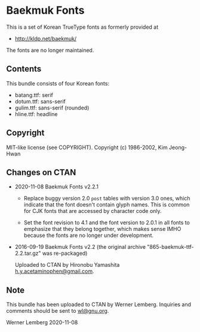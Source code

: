 # Baekmuk Fonts

This is a set of Korean TrueType fonts as formerly provided at

- http://kldp.net/baekmuk/

The fonts are no longer maintained.

## Contents

This bundle consists of four Korean fonts:

- batang.ttf: serif
- dotum.ttf: sans-serif
- gulim.ttf: sans-serif (rounded)
- hline.ttf: headline

## Copyright

MIT-like license (see COPYRIGHT).
Copyright (c) 1986-2002, Kim Jeong-Hwan

## Changes on CTAN

- 2020-11-08 Baekmuk Fonts v2.2.1

  - Replace buggy version 2.0 `post` tables with version 3.0 ones, which
    indicate that the font doesn't contain glyph names.  This is common for
    CJK fonts that are accessed by character code only.

  - Set the font revision to 4.1 and the font version to 2.0.1 in all fonts
    to emphasize that they belong together, which makes sense IMHO because
    the fonts are no longer under development.

- 2016-09-19 Baekmuk Fonts v2.2
  (the original archive "865-baekmuk-ttf-2.2.tar.gz" was re-packaged)

  Uploaded to CTAN by Hironobu Yamashita <h.y.acetaminophen@gmail.com>.

## Note

This bundle has been uploaded to CTAN by Werner Lemberg.
Inquiries and comments should be sent to <wl@gnu.org>.

Werner Lemberg
2020-11-08
